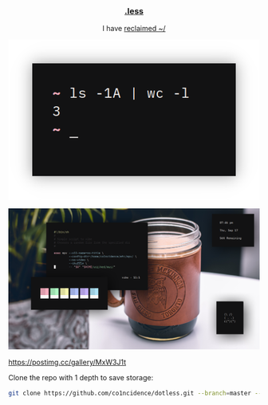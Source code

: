 <h3 align="center"><a href="https://co1ncidence.github.io/rices/">.less</a></h3>
<p align="center">I have <a href="https://github.com/vizs/declutter-home">reclaimed ~/</a></p>

<p align="center"

![img](scr/home.png)

</p>

<p align="center"

![img](scr/comfyaf.png)

</p>

https://postimg.cc/gallery/MxW3J1t

Clone the repo with 1 depth to save storage:
```sh
git clone https://github.com/co1ncidence/dotless.git --branch=master --depth 1
```
